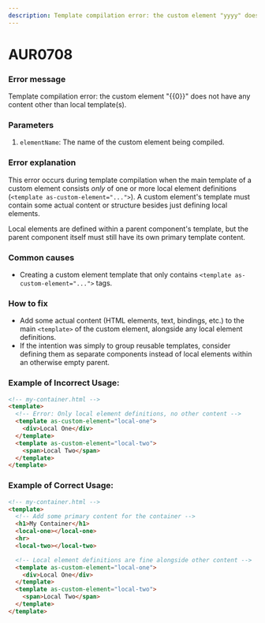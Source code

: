 ```yaml
---
description: Template compilation error: the custom element "yyyy" does not have any content other than local template(s).
---
```


# AUR0708

### **Error message**

Template compilation error: the custom element "{{0}}" does not have any content other than local template(s).

### **Parameters**

1.  `elementName`: The name of the custom element being compiled.

### Error explanation

This error occurs during template compilation when the main template of a custom element consists *only* of one or more local element definitions (`<template as-custom-element="...">`). A custom element's template must contain some actual content or structure besides just defining local elements.

Local elements are defined within a parent component's template, but the parent component itself must still have its own primary template content.

### Common causes

- Creating a custom element template that only contains `<template as-custom-element="...">` tags.

### How to fix

- Add some actual content (HTML elements, text, bindings, etc.) to the main `<template>` of the custom element, alongside any local element definitions.
- If the intention was simply to group reusable templates, consider defining them as separate components instead of local elements within an otherwise empty parent.

### Example of Incorrect Usage:

```html
<!-- my-container.html -->
<template>
  <!-- Error: Only local element definitions, no other content -->
  <template as-custom-element="local-one">
    <div>Local One</div>
  </template>
  <template as-custom-element="local-two">
    <span>Local Two</span>
  </template>
</template>
```

### Example of Correct Usage:

```html
<!-- my-container.html -->
<template>
  <!-- Add some primary content for the container -->
  <h1>My Container</h1>
  <local-one></local-one>
  <hr>
  <local-two></local-two>

  <!-- Local element definitions are fine alongside other content -->
  <template as-custom-element="local-one">
    <div>Local One</div>
  </template>
  <template as-custom-element="local-two">
    <span>Local Two</span>
  </template>
</template>
```
